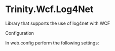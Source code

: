 Trinity.Wcf.Log4Net
===================

Library that supports the use of log4net with WCF


Configuration

In web.config perform the following settings:
